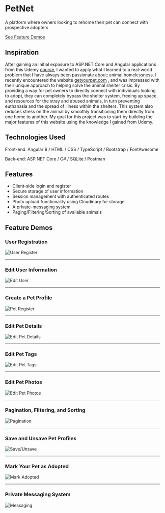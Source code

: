 # PetNet
A platform where owners looking to rehome their pet can connect with prospective adopters.

[See Feature Demos](#feature-demos)

## Inspiration
After gaining an initial exposure to ASP.NET Core and Angular applications from this Udemy [course](https://www.udemy.com/course/build-an-app-with-aspnet-core-and-angular-from-scratch/),
I wanted to apply what I learned to a real-world problem that I have always been passionate about: animal homelessness. I recently encountered the website [getyourpet.com](https://getyourpet.com/) , and was impressed with their unique approach to helping solve the animal shelter
crisis. By providing a way for pet owners to directly connect with individuals looking to adopt, they can completely bypass the shelter system,
freeing up space and resources for the stray and abused animals, in turn preventing euthanasia and the spread of illness within the shelters.
This system also reduces stress on the animal by smoothly transitioning them directly from one home to another.
My goal for this project was to start by building the major features of this website using the knowledge I gained from Udemy.

## Technologies Used

Front-end: Angular 9 / HTML / CSS / TypeScript / Bootstrap / FontAwesome

Back-end: ASP.NET Core / C# / SQLite / Postman

## Features
- Client-side login and register
- Secure storage of user information
- Session management with authenticated routes
- Photo upload functionality using Cloudinary for storage
- A private-messaging system
- Paging/Filtering/Sorting of available animals

## Feature Demos 

### User Registration
![User Register](https://github.com/juliahowes124/PetApp/blob/master/Demos/user_register.gif)

-----------------------------------------------------------------------------------------------------------------------------------------------------------------
### Edit User Information
![Edit User](https://github.com/juliahowes124/PetApp/blob/master/Demos/user_edit.gif)

-----------------------------------------------------------------------------------------------------------------------------------------------------------------
### Create a Pet Profile
![Pet Register](https://github.com/juliahowes124/PetApp/blob/master/Demos/pet_register.gif)

-----------------------------------------------------------------------------------------------------------------------------------------------------------------
### Edit Pet Details
![Edit Pet Details](https://github.com/juliahowes124/PetApp/blob/master/Demos/pet_edit_details.gif)

-----------------------------------------------------------------------------------------------------------------------------------------------------------------
### Edit Pet Tags
![Edit Pet Tags](https://github.com/juliahowes124/PetApp/blob/master/Demos/pet_edit_tag.gif)

-----------------------------------------------------------------------------------------------------------------------------------------------------------------
### Edit Pet Photos
![Edit Pet Photos](https://github.com/juliahowes124/PetApp/blob/master/Demos/pet_edit_photos.gif)

-----------------------------------------------------------------------------------------------------------------------------------------------------------
### Pagination, Filtering, and Sorting
![Pagination](https://github.com/juliahowes124/PetApp/blob/master/Demos/pagination.gif)

-----------------------------------------------------------------------------------------------------------------------------------------------------------
### Save and Unsave Pet Profiles
![Save/Unsave](https://github.com/juliahowes124/PetApp/blob/master/Demos/save_unsave_pet.gif)

-----------------------------------------------------------------------------------------------------------------------------------------------------------------
### Mark Your Pet as Adopted
![Mark Adopted](https://github.com/juliahowes124/PetApp/blob/master/Demos/mark_as_adopted.gif)

-----------------------------------------------------------------------------------------------------------------------------------------------------------------
### Private Messaging System
![Messaging](https://github.com/juliahowes124/PetApp/blob/master/Demos/messaging.gif)


